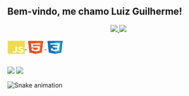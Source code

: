 ## Bem-vindo, me chamo Luiz Guilherme!
<div align="center">
  <a href="https://github.com/guihard1">
  <img height="140em" src="https://github-readme-stats.vercel.app/api?username=guihard1&show_icons=true&theme=dracula&include_all_commits=true&count_private=true"/>
  <img height="140em" src="https://github-readme-stats.vercel.app/api/top-langs/?username=guihard1&layout=compact&langs_count=7&theme=dracula"/>
</div>
<div style="display: inline_block"><br>
  <img align="center" alt="guihard1-Js" height="30" width="40" src="https://raw.githubusercontent.com/devicons/devicon/master/icons/javascript/javascript-plain.svg">
  <img align="center" alt="guihard1-HTML" height="30" width="40" src="https://raw.githubusercontent.com/devicons/devicon/master/icons/html5/html5-original.svg">
  <img align="center" alt="guihard1-CSS" height="30" width="40" src="https://raw.githubusercontent.com/devicons/devicon/master/icons/css3/css3-original.svg">
</div>
  
  ##
 
<div> 
  <a href = "mailto:luizgdev@outlook.com"><img src="https://img.shields.io/badge/-Gmail-%23333?style=for-the-badge&logo=gmail&logoColor=white" target="_blank"></a>
  <a href="https://www.linkedin.com/in/luiz-guilherme-campos-rodrigues-da-silva-101723226/" target="_blank"><img src="https://img.shields.io/badge/-LinkedIn-%230077B5?style=for-the-badge&logo=linkedin&logoColor=white" target="_blank"></a> 
  
  ![Snake animation](https://github.com/guihard1/guihard1/blob/output/github-contribution-grid-snake.svg)
 
</div>
